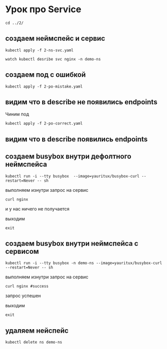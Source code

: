 # Урок про Service

```
cd ../2/
```

## создаем неймспейс и сервис
```
kubectl apply -f 2-ns-svc.yaml
```
```
watch kubectl desribe svc nginx -n demo-ns
```
## создаем под с ошибкой
```
kubectl apply -f 2-po-mistake.yaml
```

## видим что в describe не появились endpoints

Чиним под
```
kubectl apply -f 2-po-correct.yaml
```

## видим что в describe  появились endpoints

## создаем busybox внутри дефолтного неймспейса
```
kubectl run -i --tty busybox  --image=yauritux/busybox-curl --restart=Never -- sh
```
выполняем изнутри запрос на сервис
```
curl nginx
```
и у нас ничего не получается

выходим
```
exit
```

## создаем busybox внутри неймспейса с сервисом
```
kubectl run -i --tty busybox -n demo-ns --image=yauritux/busybox-curl --restart=Never -- sh
```
выполняем изнутри запрос на сервис
```
curl nginx #success
```

запрос успешен

выходим
```
exit
```

## удаляем нейспейс
```
kubectl delete ns demo-ns
```
